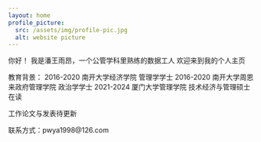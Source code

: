 ```yaml
---
layout: home
profile_picture:
  src: /assets/img/profile-pic.jpg
  alt: website picture
---
```


<p>
你好！
我是潘王雨昂，一个公管学科里熟练的数据工人
欢迎来到我的个人主页

</p>

<p>
教育背景：
2016-2020 南开大学经济学院 管理学学士
2016-2020 南开大学周恩来政府管理学院 政治学学士
2021-2024 厦门大学管理学院 技术经济与管理硕士在读
</p>

<p>
工作论文与发表待更新

</p>

<p>
联系方式：pwya1998@126.com

</p>


